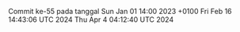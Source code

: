 Commit ke-55 pada tanggal Sun Jan 01 14:00 2023 +0100
Fri Feb 16 14:43:06 UTC 2024
Thu Apr  4 04:12:40 UTC 2024

